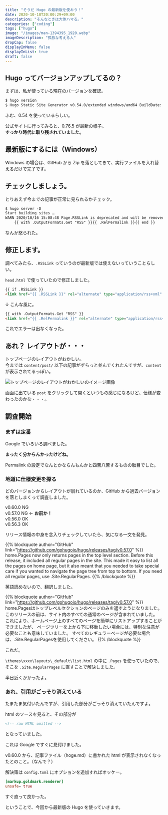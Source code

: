 ```yaml
---
title: "そうだ Hugo の最新版を使おう！"
date: 2020-10-18T20:00:29+09:00
description: "そんなときは大体ハマる。"
categories: ["coding"]
tags: ["hugo"]
image: "/images/man-1394395_1920.webp"
imageDescription: "孤独な考える人"
dropCap: false
displayInMenu: false
displayInList: true
draft: false
---
```

## Hugo ってバージョンアップしてるの？
まずは、私が使っている現在のバージョンを確認。

```html
$ hugo version
$ Hugo Static Site Generator v0.54.0/extended windows/amd64 BuildDate: unknown
```

ふむ、0.54 を使っているらしい。

公式サイトに行ってみると、0.76.5 が最新の様子。  
**すっかり時代に取り残されていました。**

## 最新版にするには（Windows）
Windows の場合は、GitHub から Zip を落としてきて、実行ファイルを入れ替えるだけで完了です。  

## チェックしましょう。
とりあえず今までの記事が正常に見られるかチェック。

```html
$ hugo server -D
Start building sites …
WARN 2020/10/16 15:08:48 Page.RSSLink is deprecated and will be removed in a future release. Use the Output Format's link, e.g. something like:
    {{ with .OutputFormats.Get "RSS" }}{{ .RelPermalink }}{{ end }}
```

なんか怒られた。

## 修正します。
調べてみたら、`.RSSLink` っていうのが最新版では使えないっていうことらしい。

`head.html` で使っていたので修正しました。

```html
{{ if .RSSLink }}
<link href="{{ .RSSLink }}" rel="alternate" type="application/rss+xml" title="{{ .Title }}" />{{ end }}
```
↓ こんな風に。
```html
{{ with .OutputFormats.Get "RSS" }}
<link href="{{ .RelPermalink }}" rel="alternate" type="application/rss+xml" title="{{ $.Site.Title }}" />{{ end }}
```

これでエラーは出なくなった。

## あれ？ レイアウトが・・・
トップページのレイアウトがおかしい。  
今までは `content/post/` 以下の記事がずらっと並んでくれたんですが、`content` が表示されてるっぽい。

![トップページのレイアウトがおかしいのイメージ画像](/images/hugo-newversion-01.webp)

画面に出ている `post` をクリックして開くといつもの感じになるけど、仕様が変わったのかな・・・。

## 調査開始
### まずは定番
Google でいろいろ調べました。

**まったく分からんかったけどね。**

Permalink の設定でなんとかならんもんかと四苦八苦するものの駄目でした。

### 地道に仕様変更を探る
どのバージョンからレイアウトが崩れているのか、GitHub から過去バージョンを落としまくって調査しました。

v0.60.0 NG  
v0.57.0 NG  ← **お前か！**  
v0.56.0 OK  
v0.56.3 OK  

リリース情報の中身を念入りチェックしていたら、気になる一文を発見。

{{% blockquote author="GitHub" link="https://github.com/gohugoio/hugo/releases/tag/v0.57.0" %}}
home.Pages now only returns pages in the top level section. Before this release, it included all regular pages in the site. This made it easy to list all the pages on home page, but it also meant that you needed to take special care if you wanted to navigate the page tree from top to bottom. If you need all regular pages, use .Site.RegularPages. 
{{% /blockquote %}}


英語読めないので、翻訳しました。

{{% blockquote author="GitHub" link="https://github.com/gohugoio/hugo/releases/tag/v0.57.0" %}}
home.Pagesはトップレベルセクションのページのみを返すようになりました。
このリリースの前は、サイト内のすべての通常のページが含まれていました。
これにより、ホームページ上のすべてのページを簡単にリストアップすることができましたが、
ページツリーを上から下に移動したい場合には、特別な注意が必要なことも意味していました。
すべてのレギュラーページが必要な場合は、.Site.RegularPagesを使用してください。
{{% /blockquote %}}

これだ。

`\themes\xxxx\layouts\_default\list.html` の中に `.Pages` を使っていたので、そこを `.Site.RegularPages` に直すことで解決しました。

半日近くかかったよ。

### あれ、引用がごっそり消えている
たまたま気付いたんですが、引用した部分がごっそり消えていたんですよ。  

html のソースを見ると、その部分が
```html
<!-- raw HTML omitted -->
```
となっていました。

これは Google ですぐに見付けました。

v0.60.0 から、記事ファイル（hoge.md）に書かれた html が表示されなくなったとのこと。（なんで？）

解決策は `config.toml` にオプションを追加すればオッケー。

```toml
[markup.goldmark.renderer]
unsafe= true
```

すぐ直って良かった。

ということで、今回から最新版の Hugo を使っていきます。
